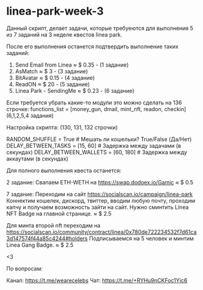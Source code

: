 # linea-park-week-3

Данный скрипт, делает задачи, которые требуеются для выполнения 5 из 7 заданий на 3 неделе квестов linea park. 

После его выполнения останется подтвердить выполнение таких заданий:

1. Send Email from Linea    ≈ $ 0.35   -  (1 задание)
2. AsMatch                  ≈ $ 3      -  (3 задание)
3. BitAvatar                ≈ $ 0.15   -  (4 задание)
4. ReadON                   ≈ $ 20     -  (5 задание)
5. Linea Park - SendingMe   ≈ $ 0.23   -  (6 задание)

Если требуется убрать какие-то модули это можно сделать на 136 строчке:
functions_list = [money_gun, dmail, mint_nft, readon, checkin] (6,1,2,5,4 задания)

Настройка скрипта: (130, 131, 132 строчки)

RANDOM_SHUFFLE = True  # Мешать ли кошельки? True/False (Да/Нет)
DELAY_BETWEEN_TASKS = [15, 60] # Задержка между задачами (в секундах)
DELAY_BETWEEN_WALLETS = [60, 180] # Задержка между аккаутами (в секундах)

Для полного выполнения квеста останется:

2 задание: 
Свапаем ETH-WETH на https://swap.dodoex.io/Gamic ≈ $ 0.5

7 задание: 
Переходим на сайт https://socialscan.io/campaign/linea-park
Коннектим кошелек, дискорд, твиттер, вводим любую почту, проходим капчу и получаем возможность зайти на сайт.
Нужно сминтить Linea NFT Badge на главной странице. ≈ $ 2.5

Для минта второй nft переходим на 
https://socialscan.io/community/contract/linea/0x780de722234532f7d61ca3d147574f44a85c4244#holders
Подписываемся на 5 человек и минтим Linea Gang Badge. ≈ $ 2.5

<3

По вопросам:

Канал: https://t.me/wearecelebs
Чат: https://t.me/+RYHu9nCKFoc1Yjc6
